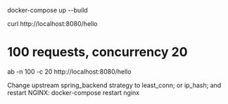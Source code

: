 docker-compose up --build

curl http://localhost:8080/hello


[//]: # (    sudo apt-get install apache2-utils)
# 100 requests, concurrency 20
ab -n 100 -c 20 http://localhost:8080/hello


Change upstream spring_backend strategy to least_conn; or ip_hash; and restart NGINX:
docker-compose restart nginx
